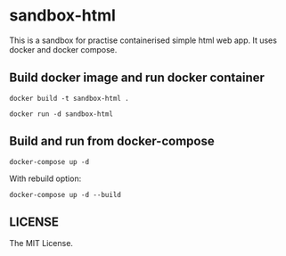 # sandbox-html

This is a sandbox for practise containerised simple html web app.
It uses docker and docker compose.

## Build docker image and run docker container

```shell
docker build -t sandbox-html .
```

```shell
docker run -d sandbox-html
```

## Build and run from docker-compose

```shell
docker-compose up -d
```

With rebuild option:

```shell
docker-compose up -d --build
```

## LICENSE

The MIT License.
